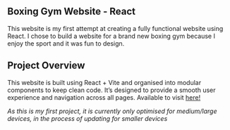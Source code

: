 ## Boxing Gym Website - React 

This website is my first attempt at creating a fully functional website using React. 
I chose to build a website for a brand new boxing gym because I enjoy the sport and it was fun to design. 
## Project Overview
This website is built using React + Vite and organised into modular components to keep clean code. It’s designed to provide a smooth user experience and navigation across all pages.
Available to visit [here!](https://boxing-gym-react.vercel.app/)

*As this is my first project, it is currently only optimised for medium/large devices, in the process of updating for smaller devices*

